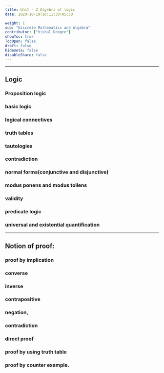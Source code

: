 ```yaml
---
title: Unit - 2 Algebra of logic
date: 2020-10-19T16:11:33+05:30

weight: 1
sub: "Discrete Mathematics and Algebra"
contributor: ["Vishal Dongre"]
showToc: true
TocOpen: false
draft: false
hidemeta: false
disableShare: false
---
```


---

## Logic

### Proposition logic

### basic logic

### logical connectives

### truth tables

### tautologies

### contradiction

### normal forms(conjunctive and disjunctive)

### modus ponens and modus tollens

### validity

### predicate logic

### universal and existential quantification

---

## Notion of proof:

### proof by implication

### converse

### inverse

### contrapositive

### negation,

### contradiction

### direct proof

### proof by using truth table

### proof by counter example.
